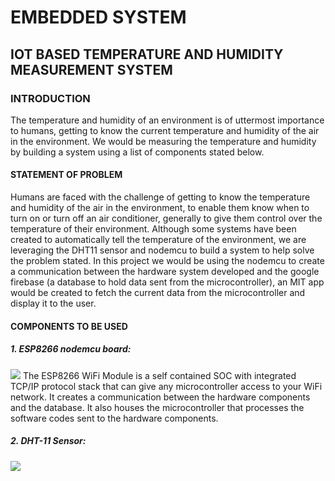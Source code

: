 # EMBEDDED SYSTEM
## IOT BASED TEMPERATURE AND HUMIDITY MEASUREMENT SYSTEM
### INTRODUCTION
The temperature and humidity of an environment is of uttermost importance to humans, getting to know the current temperature and humidity of the air in the environment. We would be measuring the temperature and humidity by building a system using a list of components stated below.
#### STATEMENT OF PROBLEM
Humans are faced with the challenge of getting to know the temperature and humidity of the air in the environment, to enable them know when to turn on or turn off an air conditioner, generally to give them control over the temperature of their environment. Although some systems have been created to automatically tell the temperature of the environment, we are leveraging the DHT11 sensor and nodemcu to build a system to help solve the problem stated. In this project we would be using the nodemcu to create a communication between the hardware system developed and the google firebase (a database to hold data sent from the microcontroller), an MIT app would be created to fetch the current data from the microcontroller and display it to the user.
#### COMPONENTS TO BE USED
##### 1. ESP8266 nodemcu board:
![](https://components101.com/sites/default/files/components/ESP8266-NodeMCU.jpg)
The ESP8266 WiFi Module is a self contained SOC with integrated TCP/IP protocol stack that can give any microcontroller access to your WiFi network. It creates a communication between the hardware components and the database. It also houses the microcontroller that processes the software codes sent to the hardware components.
##### 2. DHT-11 Sensor:
![](https://cdn.filestackcontent.com/resize=width:430,height:430,fit:crop,align:center/ftcmpaLvTD29PrcDmhXT)
